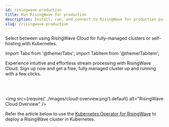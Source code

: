 ```yaml
---
id: risingwave-production
title: Run RisingWave for production
description: Install, run, and connect to RisingWave for production purposes.
slug: /risingwave-production
---
```


Select between using RisingWave Cloud for fully-managed clusters or self-hosting with Kubernetes.

import Tabs from '@theme/Tabs';
import TabItem from '@theme/TabItem';

<Tabs queryString="method">

<TabItem value="cloud" label="RisingWave Cloud">

Experience intuitive and effortless stream processing with RisingWave Cloud. Sign up now and get a free, fully managed cluster up and running with a few clicks.

<defaultButton text="Sign up for RisingWave Cloud" url="https://risingwave.cloud/auth/signup/"/><lightButton text="Quickstart" cloud="quickstart"/><lightButton text="FAQ" cloud="faq"/><lightButton text="Learn more" cloud="intro"/>

<br/>
<br/>

<img
  src={require('../images/cloud-overview.png').default}
  alt="RisingWave Cloud Overview"
/>

</TabItem>

<TabItem value="kubernetes" label="Kubernetes">

Refer the article below to use the [Kubernetes Operator for RisingWave](https://github.com/risingwavelabs/risingwave-operator) to deploy a RisingWave cluster in Kubernetes.

<card
 maxWidth="300px"
 title="Set up a RisingWave cluster in Kubernetes"
 content="Deploy RisingWave in a Kubernetes cluster with the Kubernetes Operator for RisingWave."
 doc="risingwave-kubernetes"
/>

</TabItem>

</Tabs>
